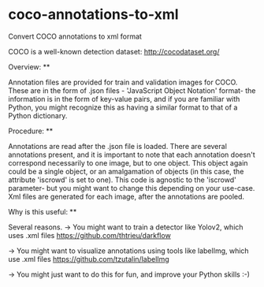# coco-annotations-to-xml
Convert COCO annotations to xml format 

 
COCO is a well-known detection dataset:
http://cocodataset.org/

Overview:
**

Annotation files are provided for train and validation images for COCO. These are in the form of .json files - 'JavaScript Object Notation' format- the information is in the form of key-value pairs, and if you are familiar with Python, you might recognize this as having a similar format to that of a Python dictionary.

Procedure:
**

Annotations are read after the .json file is loaded. 
There are several annotations present, and it is important to note that each annotation doesn't correspond necessarily to one image, but to one object. This object again could be a single object, or an amalgamation of objects (in this case, the attribute 'iscrowd' is set to one). 
This code is agnostic to the 'iscrowd' parameter- but you might want to change this depending on your use-case.
Xml files are generated for each image, after the annotations are pooled. 

Why is this useful:
**

Several reasons.
-> You might want to train a detector like Yolov2, which uses .xml files
https://github.com/thtrieu/darkflow

-> You might want to visualize annotations using tools like labelImg, which use .xml files
https://github.com/tzutalin/labelImg

-> You might just want to do this for fun, and improve your Python skills :-)
